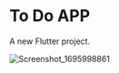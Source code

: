 # To Do APP


A new Flutter project.

![Screenshot_1695998861](https://github.com/NijatNaghiyev/to_do_app/assets/121041954/f25f97aa-89dd-4d3b-9929-4c5e92f3bdab)
 
 



